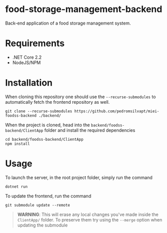 # food-storage-management-backend
Back-end application of a food storage management system.

# Requirements
 - .NET Core 2.2
 - NodeJS/NPM

# Installation
When cloning this repository one should use the `--recurse-submodules` to automatically fetch the frontend repository as well.

```shell
git clone --recurse-submodules https://github.com/pedromsilvapt/miei-foodss-backend ./backend/
```

When the project is cloned, head into the `backend/foodss-backend/ClientApp` folder and install the required dependencies

```shell
cd backend/foodss-backend/ClientApp
npm install
```

# Usage
To launch the server, in the root project folder, simply run the command
```shell
dotnet run
```

To update the frontend, run the command
```shell
git submodule update --remote
```
 > **WARNING**: This will erase any local changes you've made inside the `ClientApp/` folder. To preserve them try using the `--merge` option when updating the submodule
